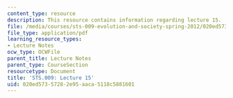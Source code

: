 ```yaml
---
content_type: resource
description: This resource contains information regarding lecture 15.
file: /media/courses/sts-009-evolution-and-society-spring-2012/020ed57357282e95aaca5118c5881601_MITSTS_009S12_lec15.pdf
file_type: application/pdf
learning_resource_types:
- Lecture Notes
ocw_type: OCWFile
parent_title: Lecture Notes
parent_type: CourseSection
resourcetype: Document
title: 'STS.009: Lecture 15'
uid: 020ed573-5728-2e95-aaca-5118c5881601
---
```

